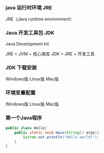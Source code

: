 ### java 运行时环境 JRE
JRE（Java runtime environment）

### Java 开发工具包 JDK
Java Development kit

JRE = JVM + 核心类库
JDK = JRE + 开发工具
### JDK 下载安装
Windows版
Linux版
Mac版

### 环境变量配置
Windows版
Linux版
Mac版



### 第一个Java程序
```java
public class Hello{
    public static void main(String[] args){
        System.out.println("Hello world!");
    }
}
```

